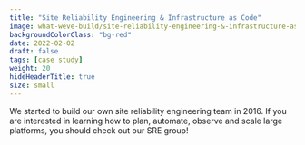 ```yaml
---
title: "Site Reliability Engineering & Infrastructure as Code"
image: what-weve-build/site-reliability-engineering-&-infrastructure-as-code_2.jpg.webp
backgroundColorClass: "bg-red" 
date: 2022-02-02
draft: false
tags: [case study]
weight: 20
hideHeaderTitle: true
size: small
---
```


We started to build our own site reliability engineering team in 2016. If you are interested in learning how to plan, automate, observe and scale large platforms, you should check out our SRE group!